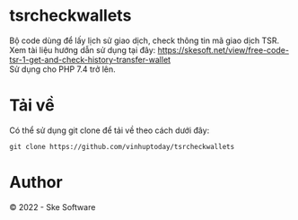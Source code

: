 # tsrcheckwallets
Bộ code dùng để lấy lịch sử giao dịch, check thông tin mã giao dịch TSR.<br>
Xem tài liệu hướng dẫn sử dụng tại đây: https://skesoft.net/view/free-code-tsr-1-get-and-check-history-transfer-wallet<br>
Sử dụng cho PHP 7.4 trở lên.
# Tải về
Có thể sử dụng git clone để tải về theo cách dưới đây:
```
git clone https://github.com/vinhuptoday/tsrcheckwallets
```
# Author
© 2022 - Ske Software
